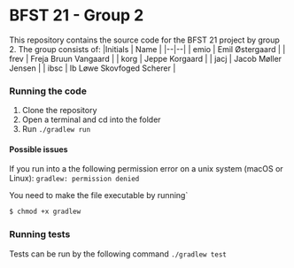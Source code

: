 # BFST 21 - Group 2
This repository contains the source code for the BFST 21 project by group 2. The group consists of:
|Initials | Name |
|--|--|
| emio |  Emil Østergaard |
| frev | Freja Bruun Vangaard |
| korg | Jeppe Korgaard | 
| jacj | Jacob Møller Jensen |
| ibsc | Ib Løwe Skovfoged Scherer |


### Running the code
1. Clone the repository
2. Open a terminal and cd into the folder
3. Run `./gradlew run`

#### Possible issues
If you run into a the following permission error on a unix system (macOS or Linux):
```gradlew: permission denied```

You need to make the file executable by running`
```bash
$ chmod +x gradlew
```

### Running tests
Tests can be run by the following command `./gradlew test`

